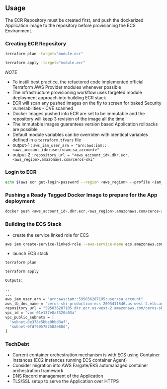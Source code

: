 ## Usage
The ECR Repository must be created first, and push the dockerized Application image to the repository before provisioning the ECS Environment.

### Creating ECR Repository
```bash
terraform plan -target="module.ecr"

terraform apply -target="module.ecr"
```
_NOTE_
- To instill best practice, the refactored code implemented official Terraform AWS Provider modules whenever possible
- The infrastructure provisioning workflow uses targeted module deployment approach into building ECR stack
- ECR will scan any pushed images on the fly to screen for baked Security vulnerabilities - CVE scanned
- Docker Images pushed into ECR are set to be immutable and the repository will keep 3 revision of the image all the time
- The immutable images guarantees version based Application rollbacks are possible
- Default module variables can be overriden with identical variables defined in a `terraform.tfvars` file
- output-1 : `aws_iam_user_arn = "arn:aws:iam::<aws_account_id>:user/<iam_sa_account>"` 
- output-2 : `repository_url = "<aws_account_id>.dkr.ecr.<aws_region>.amazonaws.com/ceros-ski"` 

### Login to ECR
```bash
echo $(aws ecr get-login-password --region <aws_region> --profile <iam_sa_account>) | docker login --password-stdin --username AWS <aws_account_id>.dkr.ecr.<aws_region>.amazonaws.com/ceros-ski
```  

### Pushing a Ready Tagged Docker Image to prepare for the App deployment
```bash
docker push <aws_account_id>.dkr.ecr.<aws_region>.amazonaws.com/ceros-ski:latest
```

### Building the ECS Stack

- create the service linked role for ECS
```bash
aws iam create-service-linked-role --aws-service-name ecs.amazonaws.com --profile <iam_sa_account>
```

- launch ECS stack 
```bash
terraform plan

terraform apply

Outputs:
.
..
...
aws_iam_user_arn = "arn:aws:iam::595036287105:user/sa_account"
aws_lb_dns_name = "ceros-ski-production-ecs-2093411846.us-west-2.elb.amazonaws.com"
repository_url = "595036287105.dkr.ecr.us-west-2.amazonaws.com/ceros-ski"
vpc_id = "vpc-01e137e8af320a03a"
vpc_public_subnets = [
  "subnet-0e378c5bbe9bbd3af",
  "subnet-0fdf905782582e80d",
]
```

### TechDebt
- Current container orchestration mechanism is with ECS using Container Instances (EC2 instances running ECS container Agent)
- Consider migration into AWS Fargate/EKS automanaged container orchestration framework
- DNS Record management of the Application
- TLS/SSL setup to serve the Application over HTTPS